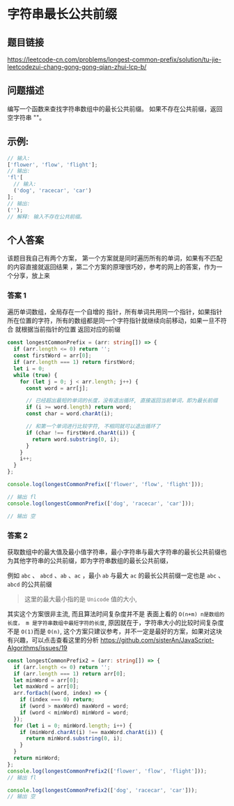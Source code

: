 # 字符串最长公共前缀

## 题目链接

<https://leetcode-cn.com/problems/longest-common-prefix/solution/tu-jie-leetcodezui-chang-gong-gong-qian-zhui-lcp-b/>

## 问题描述

编写一个函数来查找字符串数组中的最长公共前缀。
如果不存在公共前缀，返回空字符串 ""。

## 示例:

```js
// 输入:
['flower', 'flow', 'flight'];
// 输出:
'fl'[
  // 输入:
  ('dog', 'racecar', 'car')
];
// 输出:
('');
// 解释: 输入不存在公共前缀。
```

## 个人答案

该题目我自己有两个方案， 第一个方案就是同时遍历所有的单词，如果有不匹配的内容直接就返回结果 ，第二个方案的原理很巧妙，参考的网上的答案，作为一个分享，放上来

### 答案 1

遍历单词数组，全局存在一个自增的 指针，所有单词共用同一个指针，如果指针所在位置的字符，所有的数组都是同一个字符指针就继续向前移动，如果一旦不符合 就根据当前指针的位置 返回对应的前缀

```ts
const longestCommonPrefix = (arr: string[]) => {
  if (arr.length <= 0) return '';
  const firstWord = arr[0];
  if (arr.length === 1) return firstWord;
  let i = 0;
  while (true) {
    for (let j = 0; j < arr.length; j++) {
      const word = arr[j];

      // 已经超出最短的单词的长度，没有退出循环, 直接返回当前单词，即为最长前缀
      if (i >= word.length) return word;
      const char = word.charAt(i);

      // 和第一个单词进行比较字符, 不相同就可以退出循环了
      if (char !== firstWord.charAt(i)) {
        return word.substring(0, i);
      }
    }
    i++;
  }
};

console.log(longestCommonPrefix(['flower', 'flow', 'flight']));

// 输出 fl
console.log(longestCommonPrefix(['dog', 'racecar', 'car']));

// 输出 空
```

### 答案 2

获取数组中的最大值及最小值字符串，最小字符串与最大字符串的最长公共前缀也为其他字符串的公共前缀，即为字符串数组的最长公共前缀，

例如 `abc` 、 `abcd` 、`ab` 、`ac` ，最小 `ab` 与最大 `ac` 的最长公共前缀一定也是 `abc` 、 `abcd` 的公共前缀

> 这里的最大最小指的是 `Unicode` 值的大小,

其实这个方案很非主流, 而且算法时间复杂度并不是 表面上看的 `O(n+m) n是数组的长度， m 是字符串数组中最短字符的长度`, 原因就在于，字符串大小的比较时间复杂度不是 `O(1)`而是 `O(n)`, 这个方案只建议参考，并不一定是最好的方案，如果对这块有兴趣，可以点击查看这里的分析 <https://github.com/sisterAn/JavaScript-Algorithms/issues/19>

```ts
const longestCommonPrefix2 = (arr: string[]) => {
  if (arr.length <= 0) return '';
  if (arr.length === 1) return arr[0];
  let minWord = arr[0];
  let maxWord = arr[0];
  arr.forEach((word, index) => {
    if (index === 0) return;
    if (word > maxWord) maxWord = word;
    if (word < minWord) minWord = word;
  });
  for (let i = 0; minWord.length; i++) {
    if (minWord.charAt(i) !== maxWord.charAt(i)) {
      return minWord.substring(0, i);
    }
  }
  return minWord;
};
console.log(longestCommonPrefix2(['flower', 'flow', 'flight']));
// 输出 fl

console.log(longestCommonPrefix2(['dog', 'racecar', 'car']));
// 输出 空
```
